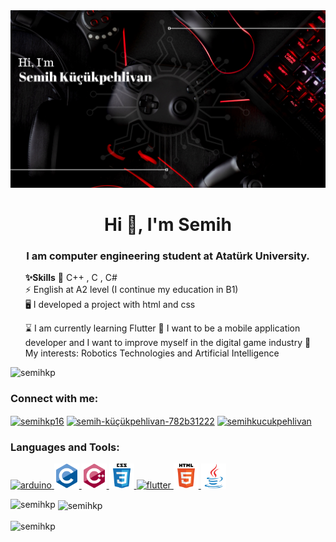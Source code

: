 <img src="https://github.com/Semihkp/Semihkp/blob/main/smhkckphlvn.png?raw=true" width="1200" hight="400">

<h1 align="center">Hi 👋, I'm Semih</h1>
<h3 align="center">I am computer engineering student at Atatürk University.</h3>

<ul><b>✨Skills</b>
🚀 C++ , C , C# <br>
⚡ English at A2 level (I continue my education in B1) <br>
🖥️ I developed a project with html and css <br>
</ul>

<ul>
⌛ I am currently learning Flutter
📱 I want to be a mobile application developer and I want to improve myself in the digital game industry
📒 My interests: Robotics Technologies and Artificial Intelligence
</ul>

<p align="left"> <img src="https://komarev.com/ghpvc/?username=semihkp&label=Profile%20views&color=0e75b6&style=flat" alt="semihkp" /> </p>

<h3 align="left">Connect with me:</h3>
<p align="left">
<a href="https://twitter.com/semihkp16" target="blank"><img align="center" src="https://raw.githubusercontent.com/rahuldkjain/github-profile-readme-generator/master/src/images/icons/Social/twitter.svg" alt="semihkp16" height="30" width="40" /></a>
<a href="https://linkedin.com/in/semih-küçükpehlivan-782b31222" target="blank"><img align="center" src="https://raw.githubusercontent.com/rahuldkjain/github-profile-readme-generator/master/src/images/icons/Social/linked-in-alt.svg" alt="semih-küçükpehlivan-782b31222" height="30" width="40" /></a>
<a href="https://instagram.com/semihkucukpehlivan" target="blank"><img align="center" src="https://raw.githubusercontent.com/rahuldkjain/github-profile-readme-generator/master/src/images/icons/Social/instagram.svg" alt="semihkucukpehlivan" height="30" width="40" /></a>
</p>

<h3 align="left">Languages and Tools:</h3>
<p align="left"> <a href="https://www.arduino.cc/" target="_blank" rel="noreferrer"> <img src="https://cdn.worldvectorlogo.com/logos/arduino-1.svg" alt="arduino" width="40" height="40"/> </a> <a href="https://www.cprogramming.com/" target="_blank" rel="noreferrer"> <img src="https://raw.githubusercontent.com/devicons/devicon/master/icons/c/c-original.svg" alt="c" width="40" height="40"/> </a> <a href="https://www.w3schools.com/cpp/" target="_blank" rel="noreferrer"> <img src="https://raw.githubusercontent.com/devicons/devicon/master/icons/cplusplus/cplusplus-original.svg" alt="cplusplus" width="40" height="40"/> </a> <a href="https://www.w3schools.com/css/" target="_blank" rel="noreferrer"> <img src="https://raw.githubusercontent.com/devicons/devicon/master/icons/css3/css3-original-wordmark.svg" alt="css3" width="40" height="40"/> </a> <a href="https://flutter.dev" target="_blank" rel="noreferrer"> <img src="https://www.vectorlogo.zone/logos/flutterio/flutterio-icon.svg" alt="flutter" width="40" height="40"/> </a> <a href="https://www.w3.org/html/" target="_blank" rel="noreferrer"> <img src="https://raw.githubusercontent.com/devicons/devicon/master/icons/html5/html5-original-wordmark.svg" alt="html5" width="40" height="40"/> </a> <a href="https://www.java.com" target="_blank" rel="noreferrer"> <img src="https://raw.githubusercontent.com/devicons/devicon/master/icons/java/java-original.svg" alt="java" width="40" height="40"/> </a> </p>

<p><img align="left" src="https://github-readme-stats.vercel.app/api/top-langs?username=semihkp&show_icons=true&locale=en&layout=compact" alt="semihkp" /></p>

<p>&nbsp;<img align="center" src="https://github-readme-stats.vercel.app/api?username=semihkp&show_icons=true&locale=en" alt="semihkp" /></p>

<p><img align="center" src="https://github-readme-streak-stats.herokuapp.com/?user=semihkp&" alt="semihkp" /></p>

